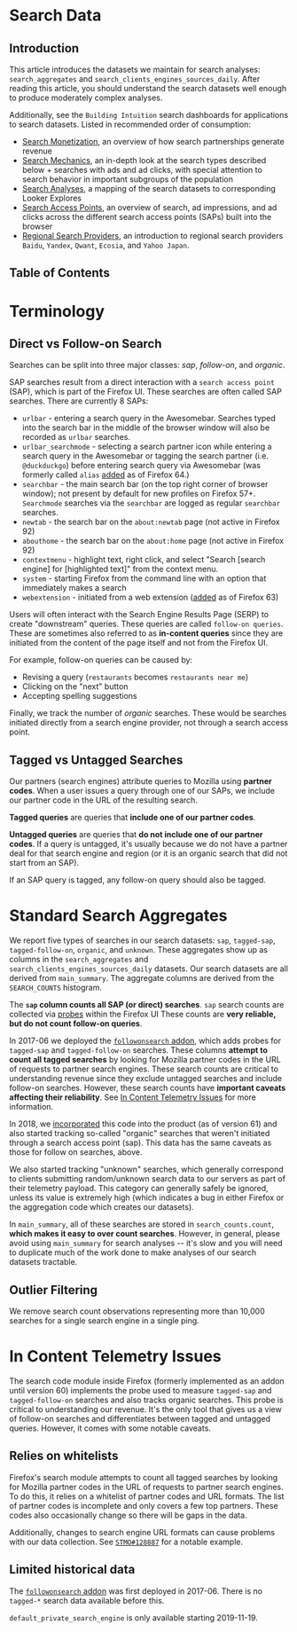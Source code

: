 # Search Data

## Introduction

This article introduces the datasets we maintain for search analyses:
`search_aggregates` and `search_clients_engines_sources_daily`. After reading this article,
you should understand the search datasets well enough to produce moderately
complex analyses.

Additionally, see the `Building Intuition` search dashboards for applications to search datasets. Listed in recommended order of consumption:

- [Search Monetization](https://mozilla.cloud.looker.com/dashboards-next/312), an overview of how search partnerships generate revenue
- [Search Mechanics](https://mozilla.cloud.looker.com/dashboards-next/314), an in-depth look at the search types described below + searches with ads and ad clicks, with special attention to search behavior in important subgroups of the population
- [Search Analyses](https://mozilla.cloud.looker.com/dashboards-next/319), a mapping of the search datasets to corresponding Looker Explores
- [Search Access Points](https://mozilla.cloud.looker.com/dashboards-next/256), an overview of search, ad impressions, and ad clicks across the different search access points (SAPs) built into the browser
- [Regional Search Providers](https://mozilla.cloud.looker.com/dashboards/542), an introduction to regional search providers `Baidu`, `Yandex`, `Qwant`, `Ecosia`, and `Yahoo Japan`.

## Table of Contents

<!-- toc -->

# Terminology

## Direct vs Follow-on Search

Searches can be split into three major classes: _sap_, _follow-on_, and _organic_.

SAP searches result from a direct interaction with a `search access point` (SAP), which is part of the Firefox UI. These searches are often called SAP searches.
There are currently 8 SAPs:

- `urlbar` - entering a search query in the Awesomebar. Searches typed into the search bar in the middle of the browser window will also be recorded as `urlbar` searches.
- `urlbar_searchmode` - selecting a search partner icon while entering a search query in the Awesomebar or tagging the search partner (i.e. `@duckduckgo`) before entering search query via Awesomebar (was formerly called `alias` [added](https://bugzilla.mozilla.org/show_bug.cgi?id=1499193) as of Firefox 64.)
- `searchbar` - the main search bar (on the top right corner of browser window); not present by default for new profiles on Firefox 57+. `Searchmode` searches via the `searchbar` are logged as regular `searchbar` searches.
- `newtab` - the search bar on the `about:newtab` page (not active in Firefox 92)
- `abouthome` - the search bar on the `about:home` page (not active in Firefox 92)
- `contextmenu` - highlight text, right click, and select "Search [search engine] for [highlighted text]" from the context menu.
- `system` - starting Firefox from the command line with an option that immediately makes a search
- `webextension` - initiated from a web extension ([added](https://bugzilla.mozilla.org/show_bug.cgi?id=1492233) as of Firefox 63)

Users will often interact with the Search Engine Results Page (SERP)
to create "downstream" queries.
These queries are called `follow-on queries`.
These are sometimes also referred to as **in-content queries**
since they are initiated from the content of the page itself
and not from the Firefox UI.

For example, follow-on queries can be caused by:

- Revising a query (`restaurants` becomes `restaurants near me`)
- Clicking on the "next" button
- Accepting spelling suggestions

Finally, we track the number of _organic_ searches. These would be searches initiated directly
from a search engine provider, not through a search access point.

## Tagged vs Untagged Searches

Our partners (search engines) attribute queries to Mozilla using **partner codes**.
When a user issues a query through one of our SAPs,
we include our partner code in the URL of the resulting search.

**Tagged queries** are queries that **include one of our partner codes**.

**Untagged queries** are queries that **do not include one of our partner codes**.
If a query is untagged,
it's usually because we do not have a partner deal for that search engine and region
(or it is an organic search that did not start from an SAP).

If an SAP query is tagged, any follow-on query should also be tagged.

# Standard Search Aggregates

We report five types of searches in our search datasets:
`sap`, `tagged-sap`, `tagged-follow-on`, `organic`, and `unknown`.
These aggregates show up as columns in the
`search_aggregates` and `search_clients_engines_sources_daily` datasets.
Our search datasets are all derived from `main_summary`.
The aggregate columns are derived from the `SEARCH_COUNTS` histogram.

The **`sap` column counts all SAP (or direct) searches**.
`sap` search counts are collected via
[probes](https://firefox-source-docs.mozilla.org/browser/browser/BrowserUsageTelemetry.html#search-telemetry)
within the Firefox UI
These counts are **very reliable, but do not count follow-on queries**.

In 2017-06 we deployed the [`followonsearch` addon], which adds probes for `tagged-sap` and `tagged-follow-on` searches.
These columns **attempt to count all tagged searches**
by looking for Mozilla partner codes in the URL of requests to partner search engines.
These search counts are critical to understanding revenue
since they exclude untagged searches and include follow-on searches.
However, these search counts have **important caveats affecting their reliability**.
See [In Content Telemetry Issues](#in-content-telemetry-issues) for more information.

In 2018, we
[incorporated](https://bugzilla.mozilla.org/show_bug.cgi?id=1475571) this code
into the product (as of version 61) and also started tracking so-called
"organic" searches that weren't initiated through a search access point (sap).
This data has the same caveats as those for follow on searches, above.

We also started tracking "unknown" searches, which generally correspond
to clients submitting random/unknown search data to our servers as part
of their telemetry payload. This category can generally safely be ignored, unless its value
is extremely high (which indicates a bug in either Firefox or the aggregation code
which creates our datasets).

In `main_summary`, all of these searches are stored in `search_counts.count`,
**which makes it easy to over count searches**.
However, in general, please avoid using `main_summary` for search analyses --
it's slow and you will need to duplicate much of the work done to make
analyses of our search datasets tractable.

## Outlier Filtering

We remove search count observations representing more than
10,000 searches for a single search engine in a single ping.

# In Content Telemetry Issues

The search code module inside Firefox (formerly implemented
as an addon until version 60) implements the probe used to measure `tagged-sap` and
`tagged-follow-on` searches and also tracks organic searches. This probe is critical
to understanding our revenue. It's the only tool that gives us a view of follow-on searches
and differentiates between tagged and untagged queries.
However, it comes with some notable caveats.

## Relies on whitelists

Firefox's search module attempts to count all tagged searches
by looking for Mozilla partner codes in the URL of requests to partner search engines.
To do this, it relies on a whitelist of partner codes and URL formats.
The list of partner codes is incomplete and only covers a few top partners.
These codes also occasionally change so there will be gaps in the data.

Additionally, changes to search engine URL formats can cause problems with our data collection.
See
[`STMO#128887`](https://sql.telemetry.mozilla.org/queries/47631/source#128887)
for a notable example.

## Limited historical data

The [`followonsearch` addon] was first deployed in 2017-06.
There is no `tagged-*` search data available before this.

`default_private_search_engine` is only available starting 2019-11-19.

[`followonsearch` addon]: https://github.com/mozilla/followonsearch
[search permissions template]: https://bugzilla.mozilla.org/enter_bug.cgi?assigned_to=rharter%40mozilla.com&bug_file_loc=http%3A%2F%2F&bug_ignored=0&bug_severity=normal&bug_status=NEW&cf_fx_iteration=---&cf_fx_points=---&comment=Please%20add%20the%20following%20user%20to%20the%20Search%20group%3A%0D%0A%0D%0AMozilla%20email%20address%3A%0D%0AGithub%20handle%3A&component=Datasets%3A%20Search&contenttypemethod=autodetect&contenttypeselection=text%2Fplain&defined_groups=1&flag_type-4=X&flag_type-607=X&flag_type-800=X&flag_type-803=X&flag_type-916=X&form_name=enter_bug&maketemplate=Remember%20values%20as%20bookmarkable%20template&op_sys=Linux&priority=--&product=Data%20Platform%20and%20Tools&rep_platform=x86_64&short_desc=Add%20user%20to%20search%20user%20groups&target_milestone=---&version=unspecified
